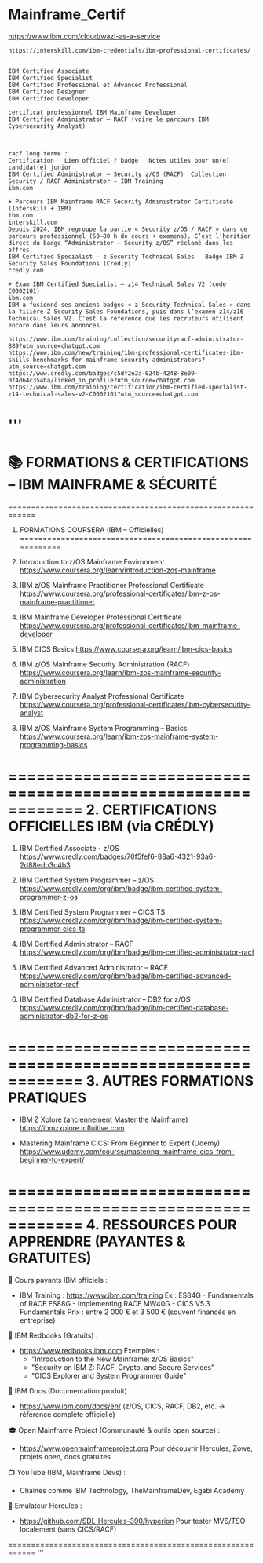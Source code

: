 # Mainframe_Certif

https://www.ibm.com/cloud/wazi-as-a-service

```
https://interskill.com/ibm-credentials/ibm-professional-certificates/


IBM Certified Associate
IBM Certified Specialist
IBM Certified Professional et Advanced Professional
IBM Certified Designer
IBM Certified Developer

certificat professionnel IBM Mainframe Developer
IBM Certified Administrator – RACF (voire le parcours IBM Cybersecurity Analyst)



racf long terme :
Certification	Lien officiel / badge	Notes utiles pour un(e) candidat(e) junior
IBM Certified Administrator – Security z/OS (RACF)	Collection Security / RACF Administrator – IBM Training 
ibm.com

+ Parcours IBM Mainframe RACF Security Administrator Certificate (Interskill + IBM) 
ibm.com
interskill.com
Depuis 2024, IBM regroupe la partie « Security z/OS / RACF » dans ce parcours professionnel (50–80 h de cours + examens). C’est l’héritier direct du badge “Administrator – Security z/OS” réclamé dans les offres.
IBM Certified Specialist – z Security Technical Sales	Badge IBM Z Security Sales Foundations (Credly) 
credly.com

+ Exam IBM Certified Specialist – z14 Technical Sales V2 (code C0002101) 
ibm.com
IBM a fusionné ses anciens badges « z Security Technical Sales » dans la filière Z Security Sales Foundations, puis dans l’examen z14/z16 Technical Sales V2. C’est la référence que les recruteurs utilisent encore dans leurs annonces.

https://www.ibm.com/training/collection/securityracf-administrator-889?utm_source=chatgpt.com
https://www.ibm.com/new/training/ibm-professional-certificates-ibm-skills-benchmarks-for-mainframe-security-administrators?utm_source=chatgpt.com
https://www.credly.com/badges/c5df2e2a-024b-4248-8e09-0f4d64c354ba/linked_in_profile?utm_source=chatgpt.com
https://www.ibm.com/training/certification/ibm-certified-specialist-z14-technical-sales-v2-C0002101?utm_source=chatgpt.com
```

'''
============================================================
📚 FORMATIONS & CERTIFICATIONS – IBM MAINFRAME & SÉCURITÉ
============================================================

============================================================
1. FORMATIONS COURSERA (IBM – Officielles)
============================================================

1. Introduction to z/OS Mainframe Environment
   https://www.coursera.org/learn/introduction-zos-mainframe

2. IBM z/OS Mainframe Practitioner Professional Certificate
   https://www.coursera.org/professional-certificates/ibm-z-os-mainframe-practitioner

3. IBM Mainframe Developer Professional Certificate
   https://www.coursera.org/professional-certificates/ibm-mainframe-developer

4. IBM CICS Basics
   https://www.coursera.org/learn/ibm-cics-basics

5. IBM z/OS Mainframe Security Administration (RACF)
   https://www.coursera.org/learn/ibm-zos-mainframe-security-administration

6. IBM Cybersecurity Analyst Professional Certificate
   https://www.coursera.org/professional-certificates/ibm-cybersecurity-analyst

7. IBM z/OS Mainframe System Programming – Basics
   https://www.coursera.org/learn/ibm-zos-mainframe-system-programming-basics

============================================================
2. CERTIFICATIONS OFFICIELLES IBM (via CRÉDLY)
============================================================

1. IBM Certified Associate - z/OS
   https://www.credly.com/badges/70f5fef6-88a6-4321-93a6-2d88edb3c4b3

2. IBM Certified System Programmer – z/OS
   https://www.credly.com/org/ibm/badge/ibm-certified-system-programmer-z-os

3. IBM Certified System Programmer – CICS TS
   https://www.credly.com/org/ibm/badge/ibm-certified-system-programmer-cics-ts

4. IBM Certified Administrator – RACF
   https://www.credly.com/org/ibm/badge/ibm-certified-administrator-racf

5. IBM Certified Advanced Administrator – RACF
   https://www.credly.com/org/ibm/badge/ibm-certified-advanced-administrator-racf

6. IBM Certified Database Administrator – DB2 for z/OS
   https://www.credly.com/org/ibm/badge/ibm-certified-database-administrator-db2-for-z-os

============================================================
3. AUTRES FORMATIONS PRATIQUES
============================================================

- IBM Z Xplore (anciennement Master the Mainframe)
  https://ibmzxplore.influitive.com

- Mastering Mainframe CICS: From Beginner to Expert (Udemy)
  https://www.udemy.com/course/mastering-mainframe-cics-from-beginner-to-expert/

============================================================
4. RESSOURCES POUR APPRENDRE (PAYANTES & GRATUITES)
============================================================

🔴 Cours payants IBM officiels :
- IBM Training : https://www.ibm.com/training
  Ex : ES84G - Fundamentals of RACF
       ES88G - Implementing RACF
       MW40G - CICS V5.3 Fundamentals
  Prix : entre 2 000 € et 3 500 € (souvent financés en entreprise)

📕 IBM Redbooks (Gratuits) :
- https://www.redbooks.ibm.com
  Exemples :
    - "Introduction to the New Mainframe: z/OS Basics"
    - "Security on IBM Z: RACF, Crypto, and Secure Services"
    - "CICS Explorer and System Programmer Guide"

📘 IBM Docs (Documentation produit) :
- https://www.ibm.com/docs/en/
  (z/OS, CICS, RACF, DB2, etc. → référence complète officielle)

🎓 Open Mainframe Project (Communauté & outils open source) :
- https://www.openmainframeproject.org
  Pour découvrir Hercules, Zowe, projets open, docs gratuites

📺 YouTube (IBM, Mainframe Devs) :
- Chaînes comme IBM Technology, TheMainframeDev, Egabi Academy

🧪 Emulateur Hercules :
- https://github.com/SDL-Hercules-390/hyperion
  Pour tester MVS/TSO localement (sans CICS/RACF)

============================================================
'''
